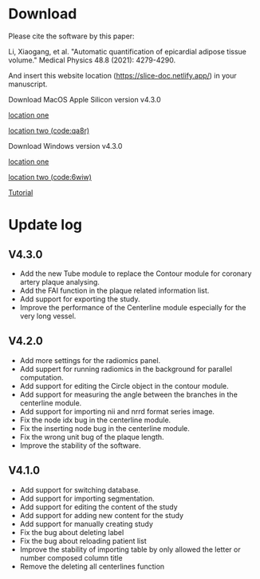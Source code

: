 # Download

Please cite the software by this paper:

Li, Xiaogang, et al. "Automatic quantification of epicardial adipose tissue volume." Medical Physics 48.8 (2021): 4279-4290.

And insert this website location (https://slice-doc.netlify.app/) in your manuscript.

Download MacOS Apple Silicon version v4.3.0 

<a href='https://github.com/MountainAndMorning/EATSeg/releases/download/v4.3.0/TIMESlicePro_4.3.0.dmg'>location one</a>

<a href='https://pan.baidu.com/s/1K7Z4WAMUqmLWB17RPbX7-A?pwd=qa8r'>location two (code:qa8r)</a>

Download Windows version v4.3.0 

<a href='https://github.com/MountainAndMorning/EATSeg/releases/download/v4.3.0/TIMESlicePro_4.3.0.exe'>location one</a>

<a href='https://pan.baidu.com/s/1dCyDZo-UjpIMToc43V590w?pwd=6wiw'>location two (code:6wiw)</a>

<a href='https://b23.tv/9gyl6Q6'>Tutorial</a>

# Update log

## V4.3.0
- Add the new Tube module to replace the Contour module for coronary artery plaque analysing.
- Add the FAI function in the plaque related information list.
- Add support for exporting the study.
- Improve the performance of the Centerline module especially for the very long vessel.

## V4.2.0

- Add more settings for the radiomics panel.
- Add suppert for running radiomics in the background for parallel computation.
- Add support for editing the Circle object in the contour module.
- Add support for measuring the angle between the branches in the centerline module.
- Add support for importing nii and nrrd format series image.
- Fix the node idx bug in the centerline module.
- Fix the inserting node bug in the centerline module.
- Fix the wrong unit bug of the plaque length.
- Improve the stability of the software.

## V4.1.0

- Add support for switching database.
- Add support for importing segmentation.
- Add support for editing the content of the study
- Add support for adding new content for the study
- Add support for manually creating study
- Fix the bug about deleting label
- Fix the bug about reloading patient list
- Improve the stability of importing table by only allowed the letter or number composed column title
- Remove the deleting all centerlines function



